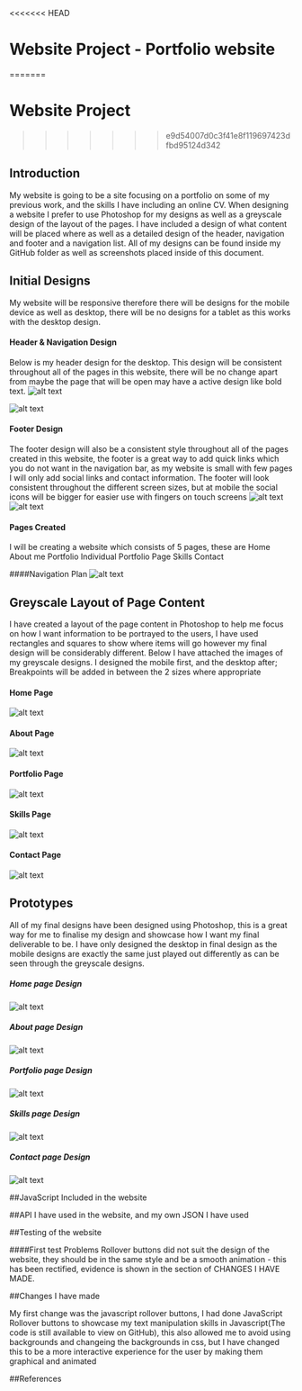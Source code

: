<<<<<<< HEAD
# Website Project - Portfolio website
=======
# Website Project
>>>>>>> e9d54007d0c3f41e8f119697423dfbd95124d342

## Introduction

My website is going to be a site focusing on a portfolio on some of my previous work, and the skills I have including an online CV.
When designing a website I prefer to use Photoshop for my designs as well as a greyscale design of the layout of the pages. I have included a design of what content will be placed where as well as a detailed design of the header, navigation and footer and a navigation list. All of my designs can be found inside my GitHub folder as well as screenshots placed inside of this document.


## Initial Designs

My website will be responsive therefore there will be designs for the mobile device as well as desktop, there will be no designs for a tablet as this works with the desktop design.

#### Header & Navigation Design
Below is my header design for the desktop. This design will be consistent throughout all of the pages in this website, there will be no change apart from maybe the page that will be open may have a active design like bold text.
![alt text](LINKIMAGE "Header design and navigation desktop")

![alt text](LINKIMAGE "Header and navigation design mobile")

#### Footer Design
The footer design will also be a consistent style throughout all of the pages created in this website, the footer is a great way to add quick links which you do not want in the navigation bar, as my website is small with few pages I will only add social links and contact information.
The footer will look consistent throughout the different screen sizes, but at mobile the social icons will be bigger for easier use with fingers on touch screens
![alt text](LINKIMAGE "Footer design desktop")
![alt text](LINKIMAGE "Footer design mobile")

#### Pages Created
I will be creating a website which consists of 5 pages, these are
Home
About me
Portfolio
Individual Portfolio Page
Skills
Contact

####Navigation Plan
![alt text](LINKIMAGE "Navigation Plan")


## Greyscale Layout of Page Content
I have created a layout of the page content in Photoshop to help me focus on how I want information to be portrayed to the users, I have used rectangles and squares to show where items will go however my final design will be considerably different. Below I have attached the images of my greyscale designs. I designed the mobile first, and the desktop after; Breakpoints will be added in between the 2 sizes where appropriate

#### Home Page
![alt text](LINKIMAGE "home page greyscale initial design")

#### About Page
![alt text](LINKIMAGE "about page greyscale initial design")

#### Portfolio Page
![alt text](LINKIMAGE "portfolio page greyscale initial design")

#### Skills Page
![alt text](LINKIMAGE "skills page greyscale initial design")

#### Contact Page
![alt text](LINKIMAGE "contact page greyscale initial design")

## Prototypes
All of my final designs have been designed using Photoshop, this is a great way for me to finalise my design and showcase how I want my final deliverable to be. I have only designed the desktop in final design as the mobile designs are exactly the same just played out differently as can be seen through the greyscale designs.

##### Home page Design
![alt text](LINKIMAGE "home page prototype design")

##### About page Design
![alt text](LINKIMAGE "about page prototype design")

##### Portfolio page Design
![alt text](LINKIMAGE "portfolio page prototype design")

##### Skills page Design
![alt text](LINKIMAGE "skills page prototype design")

##### Contact page Design
![alt text](LINKIMAGE "contact page prototype design")

##JavaScript Included in the website

##API I have used in the website, and my own JSON I have used

##Testing of the website

####First test Problems
Rollover buttons did not suit the design of the website, they should be in the same style and be a smooth animation - this has been rectified, evidence is shown in the section of CHANGES I HAVE MADE.

##Changes I have made

My first change was the javascript rollover buttons, I had done JavaScript Rollover buttons to showcase my text manipulation skills in Javascript(The code is still available to view on GitHub), this also allowed me to avoid using backgrounds and changeing the backgrounds in css, but I have changed this to be a more interactive experience for the user by making them graphical and animated

##References